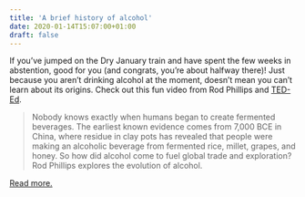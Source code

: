 ```yaml
---
title: 'A brief history of alcohol'
date: 2020-01-14T15:07:00+01:00
draft: false
---
```


If you’ve jumped on the Dry January train and have spent the few weeks in abstention, good for you (and congrats, you’re about halfway there)! Just because you aren’t drinking alcohol at the moment, doesn’t mean you can’t learn about its origins. Check out this fun video from Rod Phillips and [TED-Ed](https://www.youtube.com/watch?v=y5XEwTDlriE).

> Nobody knows exactly when humans began to create fermented beverages. The earliest known evidence comes from 7,000 BCE in China, where residue in clay pots has revealed that people were making an alcoholic beverage from fermented rice, millet, grapes, and honey. So how did alcohol come to fuel global trade and exploration? Rod Phillips explores the evolution of alcohol.

[Read more.](https://www.youtube.com/watch?v=y5XEwTDlriE)